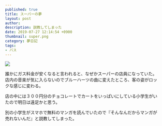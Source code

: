 ```yaml
---
published: true
title: スーパーの夢
layout: post
author: 
description: 説教してしまった
date: 2019-07-27 12:14:54 +0900
thumbnail: super.png
category: 夢日記
tags:
- バス
---
```


![]({{site.baseurl}}/assets/img/super.png)

誰かにガス料金が安くなると言われると、なぜかスーパーの店員になっていた。店内の音楽が気に入らないのでブルーハーツの曲に変えたところ、客の姿がロックな感じに変わる。

店の中には３００円分のチョコレートでカートをいっぱいにしている小学生がいたので明日は遠足かと思う。

別の小学生がスマホで無料のマンガを読んでいたので『そんなんだからマンガが売れないんだ』と説教してしまった。
